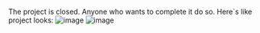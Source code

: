 The project is closed. Anyone who wants to complete it do so.
Here`s like project looks:
![image](https://github.com/user-attachments/assets/4fa8132d-242e-4a11-b903-3000adf06167)
![image](https://github.com/user-attachments/assets/a0048eb5-d9ad-4148-ab63-bab82f3b50c4)
